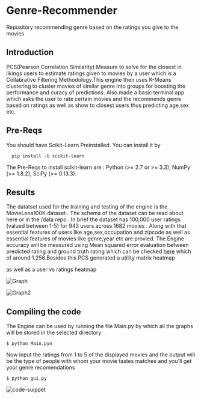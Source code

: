 # Genre-Recommender
Repository recommending genre based on the ratings you give to the movies

## Introduction

PCS(Pearson Correlation Similarity) Measure to solve for the closest in likings users to estimate ratings given to movies by a user which is a Collabrative Filtering Methodology.This engine then uses K-Means clustering to cluster movies of similar genre into groups for boosting the performance and curacy of predictions. Also made a basic terminal app which asks the user to rate certain movies and the recommends genre based on ratings as well as show to closest users thus predicting age,sex etc.

## Pre-Reqs

You should have Scikit-Learn Preinstalled. You can install it by

      pip install -U scikit-learn
The Pre-Reqs to install scikit-learn are :
Python (>= 2.7 or >= 3.3),
NumPy (>= 1.8.2),
SciPy (>= 0.13.3).


## Results

The datatset used for the training and testing of the engine is the MovieLens100K dataset . The schema of the dataset can be read about here or in the /data repo . In brief the dataset has 100,000 user ratings (valued between 1-5) for 943 users across 1682 movies . Along with that essential features of users like age,sex,occupation and zipcode as well as essential features of movies like genre,year etc are provied.
The Engine accuracy will be measured using Mean squared error evaluation between predicted rating and ground truth rating which can be checked [here](http://files.grouplens.org/datasets/movielens/ml-100k-README.txt) which of around 1.256.Besides this PCS generated a utility matrix heatmap 

as well as a user vs ratings heatmap 

![Graph](https://i.imgur.com/Rtnfouk.png)

![Graph2](https://i.imgur.com/rBYwtJC.png)

## Compiling the code

The Engine can be used by running the file Main.py by which all the graphs will be stored in the selected directory

    $ python Main.pyn 
    
Now input the ratings from 1 to 5 of the displayed movies and the output will be the type of people with whom your movie tastes matches and you'll get your genre recomendations

    $ python gui.py

![code-suippet](https://i.imgur.com/IwGn0Ie.png)






